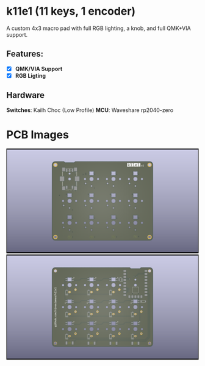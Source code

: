 # k11e1 (11 keys, 1 encoder)
A custom 4x3 macro pad with full RGB lighting, a knob, and full QMK+VIA support.

## Features:

- [X] **QMK/VIA Support**
- [X] **RGB Ligting**

## Hardware
**Switches**: Kailh Choc (Low Profile)
**MCU**: Waveshare rp2040-zero

# PCB Images
![](images/pcb-front.png)
![](images/pcb-back.png)
